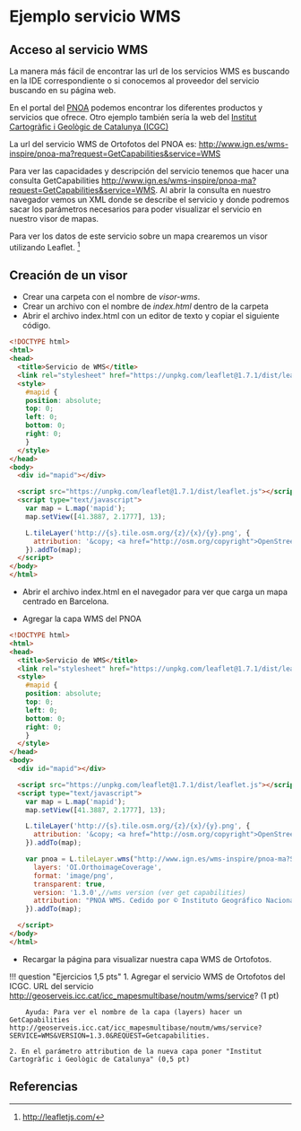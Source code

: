 # Ejemplo servicio WMS

## Acceso al servicio WMS

La manera más fácil de encontrar las url de los servicios WMS es buscando en la IDE correspondiente o si conocemos al proveedor del servicio buscando en su página web.

En el portal del [PNOA](https://pnoa.ign.es/) podemos encontrar los diferentes productos y servicios que ofrece. Otro ejemplo también sería la web del [Institut Cartogràfic i Geològic de Catalunya (ICGC)](https://icgc.cat/Administracio-i-empresa/Serveis/Geoinformacio-en-linia-Geoserveis) 

La url del servicio WMS de Ortofotos del PNOA es: http://www.ign.es/wms-inspire/pnoa-ma?request=GetCapabilities&service=WMS

Para ver las capacidades y descripción del servicio tenemos que hacer una consulta GetCapabilities http://www.ign.es/wms-inspire/pnoa-ma?request=GetCapabilities&service=WMS. Al abrir la consulta en nuestro navegador vemos un XML donde se describe el servicio y donde podremos sacar los parámetros necesarios para poder visualizar el servicio en nuestro visor de mapas.

Para ver los datos de este servicio sobre un mapa crearemos un visor utilizando Leaflet. [^1]

## Creación de un visor

- Crear una carpeta con el nombre de *visor-wms*.
- Crear un archivo con el nombre de *index.html* dentro de la carpeta
- Abrir el archivo index.html con un editor de texto y copiar el siguiente código.

```html
<!DOCTYPE html>
<html>
<head>
  <title>Servicio de WMS</title>
  <link rel="stylesheet" href="https://unpkg.com/leaflet@1.7.1/dist/leaflet.css"/>
  <style>
    #mapid {
    position: absolute;
    top: 0;
    left: 0;
    bottom: 0;
    right: 0;
    }
  </style>
</head>
<body>
  <div id="mapid"></div>

  <script src="https://unpkg.com/leaflet@1.7.1/dist/leaflet.js"></script>
  <script type="text/javascript">
    var map = L.map('mapid');
    map.setView([41.3887, 2.1777], 13);

    L.tileLayer('http://{s}.tile.osm.org/{z}/{x}/{y}.png', {
      attribution: '&copy; <a href="http://osm.org/copyright">OpenStreetMap</a> contributors'
    }).addTo(map);
  </script>
</body>
</html>
```

- Abrir el archivo index.html en el navegador para ver que carga un mapa centrado en Barcelona.

- Agregar la capa WMS del PNOA

```html hl_lines="32 33 34 35 36 37 38"
<!DOCTYPE html>
<html>
<head>
  <title>Servicio de WMS</title>
  <link rel="stylesheet" href="https://unpkg.com/leaflet@1.7.1/dist/leaflet.css"/>
  <style>
    #mapid {
    position: absolute;
    top: 0;
    left: 0;
    bottom: 0;
    right: 0;
    }
  </style>
</head>
<body>
  <div id="mapid"></div>

  <script src="https://unpkg.com/leaflet@1.7.1/dist/leaflet.js"></script>
  <script type="text/javascript">
    var map = L.map('mapid');
    map.setView([41.3887, 2.1777], 13);

    L.tileLayer('http://{s}.tile.osm.org/{z}/{x}/{y}.png', {
      attribution: '&copy; <a href="http://osm.org/copyright">OpenStreetMap</a> contributors'
    }).addTo(map);

    var pnoa = L.tileLayer.wms("http://www.ign.es/wms-inspire/pnoa-ma?SERVICE=WMS&", {
      layers: 'OI.OrthoimageCoverage',
      format: 'image/png',
      transparent: true,
      version: '1.3.0',//wms version (ver get capabilities)
      attribution: "PNOA WMS. Cedido por © Instituto Geográfico Nacional de España"
    }).addTo(map);

  </script>
</body>
</html>
```

- Recargar la página para visualizar nuestra capa WMS de Ortofotos.

!!! question "Ejercicios 1,5 pts"
	  1. Agregar el servicio WMS de Ortofotos del ICGC. URL del servicio http://geoserveis.icc.cat/icc_mapesmultibase/noutm/wms/service? (1 pt)
    
        Ayuda: Para ver el nombre de la capa (layers) hacer un GetCapabilities http://geoserveis.icc.cat/icc_mapesmultibase/noutm/wms/service?SERVICE=WMS&VERSION=1.3.0&REQUEST=Getcapabilities.
    
    2. En el parámetro attribution de la nueva capa poner "Institut Cartogràfic i Geològic de Catalunya" (0,5 pt)


## Referencias
[^1]: http://leafletjs.com/